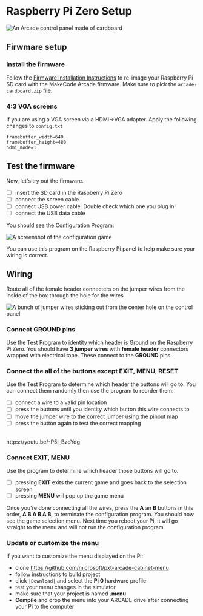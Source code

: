 # Raspberry Pi Zero Setup

![An Arcade control panel made of cardboard](/static/hardware/raspberry-pi/cardboard-control-panel/pisetup.jpg)

## Firwmare setup

### Install the firmware

Follow the [Firmware Installation Instructions](https://learn.adafruit.com/makecode-arcade-with-raspberry-pi-zero/firmware#firmware-3-1)
to re-image your Raspberry Pi SD card with the MakeCode Arcade firmware.
Make sure to pick the `arcade-cardboard.zip` file.

### 4:3 VGA screens

If you are using a VGA screen via a HDMI->VGA adapter. Apply the following changes to ``config.txt``

    framebuffer_width=640
    framebuffer_height=480
    hdmi_mode=1

## Test the firmware

Now, let's try out the firmware.

- [ ] insert the SD card in the Raspberry Pi Zero
- [ ] connect the screen cable
- [ ] connect USB power cable. Double check which one you plug in!
- [ ] connect the USB data cable

You should see the [Configuration Program](https://github.com/microsoft/pxt-arcade-cabinet-configurator):

![A screenshot of the configuration game](/static/hardware/raspberry-pi/cardboard-control-panel/configurator.png)

You can use this program on the Raspberry Pi panel to help make sure your wiring is correct.

## Wiring

Route all of the female header connecters on the jumper wires from the inside of the box through the hole for the wires.

![A bunch of jumper wires sticking out from the center hole on the control panel](/static/hardware/raspberry-pi/cardboard-control-panel/cable-stick.jpg)

### Connect GROUND pins

Use the Test Program to identity which header is Ground on the Raspberry Pi Zero. 
You should have **3 jumper wires** with **female header** connectors wrapped with electrical tape. These connect to the **GROUND**
pins.

### Connect the all of the buttons except EXIT, MENU, RESET

Use the Test Program to determine which header the buttons will go to. You can connect them randomly then use the program to reorder them:

- [ ] connect a wire to a valid pin location
- [ ] press the buttons until you identity which button this wire connects to
- [ ] move the jumper wire to the correct jumper using the pinout map
- [ ] press the button again to test the correct mapping

<br/>
https://youtu.be/-P5I_BzoYdg

### Connect EXIT, MENU

Use the program to determine which header those buttons will go to.

- [ ] pressing **EXIT** exits the current game and goes back to the selection screen
- [ ] pressing **MENU** will pop up the game menu

Once you're done connecting all the wires, press the **A** an **B** buttons in this order, **A B A B A B**, to terminate the configuration program.
You should now see the game selection menu.
Next time you reboot your Pi, it will go straight to the menu and will not run the configuration program.

### Update or customize the menu

If you want to customize the menu displayed on the Pi:

* clone https://github.com/microsoft/pxt-arcade-cabinet-menu
* follow instructions to build project
* click ``|Download|`` and select the **Pi 0** hardware profile
* test your menu changes in the simulator
* make sure that your project is named **.menu**
* **Compile** and drop the menu into your ARCADE drive after connecting your Pi to the computer
